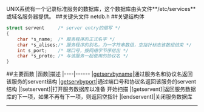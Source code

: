 UNIX系统有一个记录标准服务的数据库，这个数据库由头文件**/etc/services**或域名服务器提供。
##关键头文件
netdb.h
##关键结构体
```c
struct servent     /* server entry的缩写 */
{
    char *s_name;  /* 服务程序的正式名字 */
    char *s_alises;/* 服务程序的别名，为一字符串数组，空指针标志该数组结束 */
    int s_port;    /* 端口号，按网络字节序给出 */
    char *s_proto; /* 与该服务一起使用的协议名 */
}
```
##主要函数
|函数|描述
|----|------
|[getservbyname][1]|通过服务名和协议名返回该服务的servent结构
|[getservbyport][2]|通过端口号和协议名返回该服务的servent结构
|[setservent]|打开服务数据库以准备 开始扫描
|[getservent]|返回服务数据库的下一项，如果不再有下一项，则返回空指针
|[endservent]|关闭服务数据库


*****
[1]:getservbyname.md
[2]:getservbyport.md

